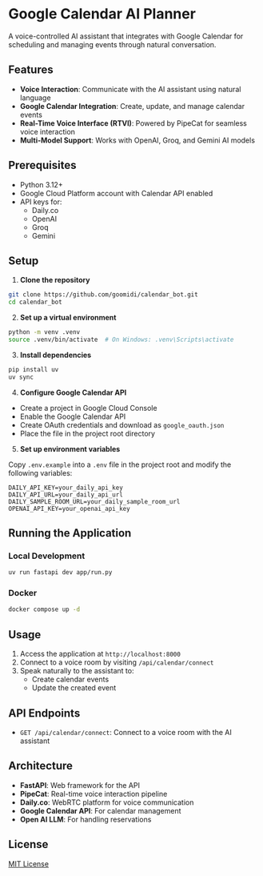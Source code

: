 # Google Calendar AI Planner

A voice-controlled AI assistant that integrates with Google Calendar for scheduling and managing events through natural conversation.

## Features

- **Voice Interaction**: Communicate with the AI assistant using natural language
- **Google Calendar Integration**: Create, update, and manage calendar events
- **Real-Time Voice Interface (RTVI)**: Powered by PipeCat for seamless voice interaction
- **Multi-Model Support**: Works with OpenAI, Groq, and Gemini AI models

## Prerequisites

- Python 3.12+
- Google Cloud Platform account with Calendar API enabled
- API keys for:
  - Daily.co
  - OpenAI
  - Groq
  - Gemini

## Setup

1. **Clone the repository**

```bash
git clone https://github.com/goomidi/calendar_bot.git
cd calendar_bot
```

2. **Set up a virtual environment**

```bash
python -m venv .venv
source .venv/bin/activate  # On Windows: .venv\Scripts\activate
```

3. **Install dependencies**

```bash
pip install uv
uv sync
```

4. **Configure Google Calendar API**

- Create a project in Google Cloud Console
- Enable the Google Calendar API
- Create OAuth credentials and download as `google_oauth.json`
- Place the file in the project root directory

5. **Set up environment variables**

Copy `.env.example` into a `.env` file in the project root and modify the following variables:

```
DAILY_API_KEY=your_daily_api_key
DAILY_API_URL=your_daily_api_url
DAILY_SAMPLE_ROOM_URL=your_daily_sample_room_url
OPENAI_API_KEY=your_openai_api_key
```

## Running the Application

### Local Development

```bash
uv run fastapi dev app/run.py
```

### Docker

```bash
docker compose up -d
```

## Usage

1. Access the application at `http://localhost:8000`
2. Connect to a voice room by visiting `/api/calendar/connect`
3. Speak naturally to the assistant to:
   - Create calendar events
   - Update the created event

## API Endpoints

- `GET /api/calendar/connect`: Connect to a voice room with the AI assistant

## Architecture

- **FastAPI**: Web framework for the API
- **PipeCat**: Real-time voice interaction pipeline
- **Daily.co**: WebRTC platform for voice communication
- **Google Calendar API**: For calendar management
- **Open AI LLM**: For handling reservations

## License

[MIT License](LICENSE)
